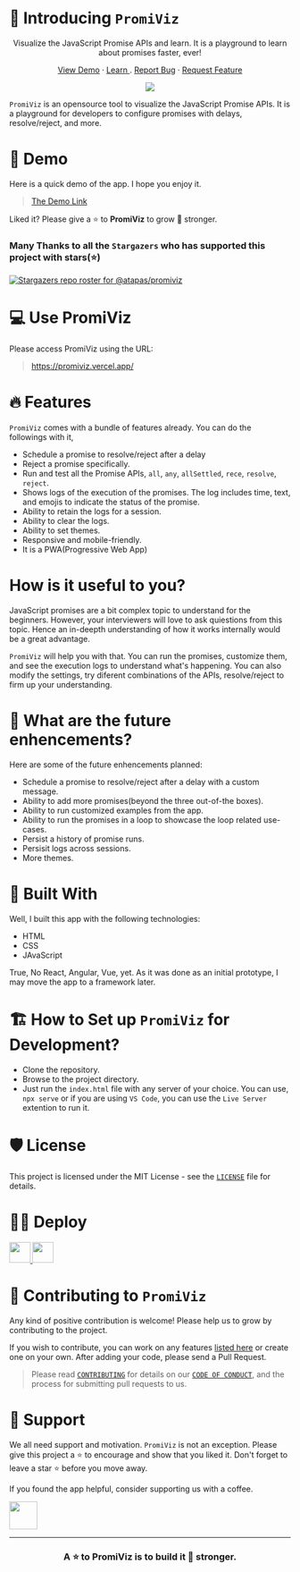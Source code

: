 
# 🤝 Introducing `PromiViz`
<p align="center">Visualize the JavaScript Promise APIs and learn. It is a playground to learn about promises faster, ever!</p>
<p align="center">
     <a href="https://promiviz.vercel.app/" target="blank">View Demo</a>
     ·
     <a href="https://blog.greenroots.info/series/javascript-promises" target="blank"> Learn </a>
     .
     <a href="https://github.com/atapas/promiviz/issues/new/choose" target="blank">Report Bug</a>
     ·
     <a href="https://github.com/atapas/promiviz/issues/new/choose" target="blank">Request Feature</a>
 </p>

<p align="center">
 <img src="https://cdn.hashnode.com/res/hashnode/image/upload/v1629445649182/QtHHPixFe.png">
</p>

`PromiViz` is an opensource tool to visualize the JavaScript Promise APIs. It is a playground for developers to configure promises with delays, resolve/reject, and more.

# 🚀 Demo
Here is a quick demo of the app. I hope you enjoy it.

> [The Demo Link](https://www.youtube.com/watch?v=CB9xkhzkrYE)

Liked it? Please give a ⭐️ to <b>PromiViz</b> to grow 💪 stronger.

### Many Thanks to all the `Stargazers` who has supported this project with stars(⭐)

[![Stargazers repo roster for @atapas/promiviz](https://reporoster.com/stars/atapas/promiviz)](https://github.com/atapas/promiviz/stargazers)

# 💻 Use PromiViz
Please access PromiViz using the URL:

> https://promiviz.vercel.app/

# 🔥 Features
`PromiViz` comes with a bundle of features already. You can do the followings with it,

- Schedule a promise to resolve/reject after a delay
- Reject a promise specifically.
- Run and test all the Promise APIs, `all`, `any`, `allSettled`, `rece`, `resolve`, `reject`.
- Shows logs of the execution of the promises. The log includes time, text, and emojis to indicate the status of the promise.
- Ability to retain the logs for a session.
- Ability to clear the logs.
- Ability to set themes.
- Responsive and mobile-friendly.
- It is a PWA(Progressive Web App)

# How is it useful to you?
JavaScript promises are a bit complex topic to understand for the beginners. However, your interviewers will love to ask quiestions from this topic. Hence an in-deepth understanding
of how it works internally would be a great advantage.

`PromiViz` will help you with that. You can run the promises, customize them, and see the execution
logs to understand what's happening. You can also modify the settings, try diferent combinations of 
the APIs, resolve/reject to firm up your understanding.

# 🦄 What are the future enhencements?
Here are some of the future enhencements planned:
- Schedule a promise to resolve/reject after a delay with a custom message.
- Ability to add more promises(beyond the three out-of-the boxes).
- Ability to run customized examples from the app.
- Ability to run the promises in a loop to showcase the loop related use-cases.
- Persist a history of promise runs.
- Persisit logs across sessions.
- More themes.
# 🍔 Built With
Well, I built this app with the following technologies:
- HTML
- CSS
- JAvaScript

True, No React, Angular, Vue, yet. As it was done as an initial prototype, I may move the app to a framework later.

# 🏗️ How to Set up `PromiViz` for Development?
- Clone the repository.
- Browse to the project directory.
- Just run the `index.html` file with any server of your choice. You can use, `npx serve` or if you
are using `VS Code`, you can use the `Live Server` extention to run it.

# 🛡️ License
This project is licensed under the MIT License - see the [`LICENSE`](LICENSE) file for details.

# 🏃‍♀️ Deploy

<a href="https://vercel.com/new/project?template=https://github.com/atapas/promiviz">
<img src="https://vercel.com/button" height="37.5px" />
</a>
<a href="https://app.netlify.com/start/deploy?repository=https://github.com/atapas/promiviz">
<img src="https://www.netlify.com/img/deploy/button.svg" height="37.5px" />
</a>


# 🤝 Contributing to `PromiViz`
Any kind of positive contribution is welcome! Please help us to grow by contributing to the project.

If you wish to contribute, you can work on any features [listed here](https://github.com/TryShape/tryshape#-upcoming-features) or create one on your own. After adding your code, please send a Pull Request.

> Please read [`CONTRIBUTING`](CONTRIBUTING.md) for details on our [`CODE OF CONDUCT`](CODE_OF_CONDUCT.md), and the process for submitting pull requests to us.

# 🙏 Support

We all need support and motivation. `PromiViz` is not an exception. Please give this project a ⭐️ to encourage and show that you liked it. Don't forget to leave a star ⭐️ before you move away.

If you found the app helpful, consider supporting us with a coffee.

<a href="https://www.buymeacoffee.com/greenroots">
    <img src="https://cdn.buymeacoffee.com/buttons/v2/default-yellow.png" height="50px">
</a>

---

<h3 align="center">
A ⭐️ to <b>PromiViz</b> is to build it 💪 stronger.
</h3>


